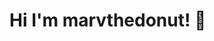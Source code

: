 # Hi I'm marvthedonut! 🤗

<!---
marvthedonut/marvthedonut is a ✨ special ✨ repository because its `README.md` (this file) appears on your GitHub profile.
You can click the Preview link to take a look at your changes.
--->
